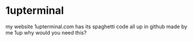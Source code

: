 # 1upterminal
my website 1upterminal.com has its spaghetti code all up in github
made by me 1up why would you need this?
